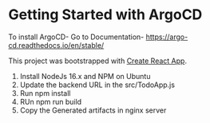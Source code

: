 # Getting Started with ArgoCD

To install ArgoCD- Go to Documentation- https://argo-cd.readthedocs.io/en/stable/


This project was bootstrapped with [Create React App](https://github.com/facebook/create-react-app).
1. Install NodeJs 16.x and NPM on Ubuntu
2. Update the backend URL in the src/TodoApp.js 
3. Run npm install
4. RUn npm run build
5. Copy the Generated artifacts in nginx server

